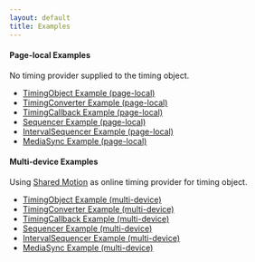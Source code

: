 ```yaml
---
layout: default
title: Examples
---
```


#### Page-local Examples

No timing provider supplied to the timing object.

- [TimingObject Example (page-local)](exp_timingobject.html)
- [TimingConverter Example (page-local)](exp_timingconverter.html)
- [TimingCallback Example (page-local)](exp_timingcallback.html)
- [Sequencer Example (page-local)](exp_sequencer.html)
- [IntervalSequencer Example (page-local)](exp_intervalsequencer.html)
- [MediaSync Example (page-local)](exp_mediasync.html)


#### Multi-device Examples

Using [Shared Motion](shared_motion.html) as online timing provider for timing object.

- [TimingObject Example (multi-device)](online_timingobject.html)
- [TimingConverter Example (multi-device)](online_timingconverter.html)
- [TimingCallback Example (multi-device)](online_timingcallback.html)
- [Sequencer Example (multi-device)](online_sequencer.html)
- [IntervalSequencer Example (multi-device)](online_intervalsequencer.html)
- [MediaSync Example (multi-device)](online_mediasync.html)